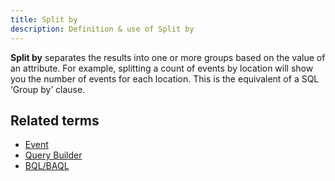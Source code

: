 ```yaml
---
title: Split by 
description: Definition & use of Split by 
---
```

**Split by** separates the results into one or more groups based on the value of an attribute. For example, splitting a count of events by location will show you the number of events for each location. This is the equivalent of a SQL ‘Group by’ clause.

## Related terms

- [Event](#)
- [Query Builder](#)
- [BQL/BAQL](https://docs.behavure.ai/glossary/bql-baql)